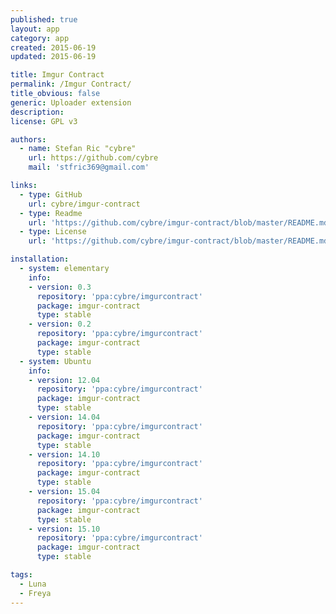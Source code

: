 ```yaml
---
published: true
layout: app
category: app
created: 2015-06-19
updated: 2015-06-19

title: Imgur Contract
permalink: /Imgur Contract/
title_obvious: false
generic: Uploader extension
description:
license: GPL v3

authors:
  - name: Stefan Ric "cybre"
    url: https://github.com/cybre
    mail: 'stfric369@gmail.com'

links:
  - type: GitHub
    url: cybre/imgur-contract
  - type: Readme
    url: 'https://github.com/cybre/imgur-contract/blob/master/README.md'
  - type: License
    url: 'https://github.com/cybre/imgur-contract/blob/master/README.md'

installation:
  - system: elementary
    info:
    - version: 0.3
      repository: 'ppa:cybre/imgurcontract'
      package: imgur-contract
      type: stable
    - version: 0.2
      repository: 'ppa:cybre/imgurcontract'
      package: imgur-contract
      type: stable
  - system: Ubuntu
    info:
    - version: 12.04
      repository: 'ppa:cybre/imgurcontract'
      package: imgur-contract
      type: stable
    - version: 14.04
      repository: 'ppa:cybre/imgurcontract'
      package: imgur-contract
      type: stable
    - version: 14.10
      repository: 'ppa:cybre/imgurcontract'
      package: imgur-contract
      type: stable
    - version: 15.04
      repository: 'ppa:cybre/imgurcontract'
      package: imgur-contract
      type: stable
    - version: 15.10
      repository: 'ppa:cybre/imgurcontract'
      package: imgur-contract
      type: stable

tags:
  - Luna
  - Freya
---
```

